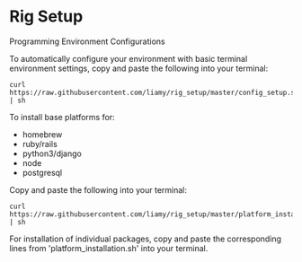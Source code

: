 Rig Setup
=========

Programming Environment Configurations

To automatically configure your environment with basic terminal environment settings,
copy and paste the following into your terminal:

```
curl https://raw.githubusercontent.com/liamy/rig_setup/master/config_setup.sh | sh
```

To install base platforms for:
  * homebrew
  * ruby/rails
  * python3/django
  * node
  * postgresql

Copy and paste the following into your terminal:
```
curl https://raw.githubusercontent.com/liamy/rig_setup/master/platform_installation.sh | sh
```
For installation of individual packages, copy and paste the corresponding lines from
'platform_installation.sh' into your terminal.
